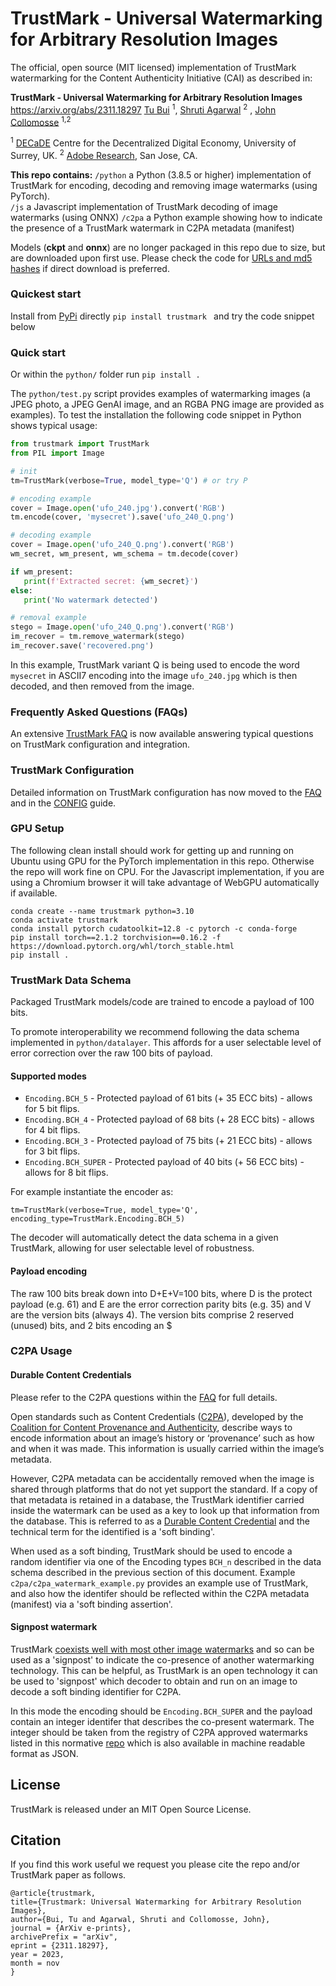 # TrustMark - Universal Watermarking for Arbitrary Resolution Images

The official, open source (MIT licensed) implementation of TrustMark watermarking  for the Content Authenticity Initiative (CAI) as described in:


**TrustMark - Universal Watermarking for Arbitrary Resolution Images**
https://arxiv.org/abs/2311.18297
[Tu Bui](https://www.surrey.ac.uk/people/tu-bui) <sup>1</sup>, [Shruti Agarwal](https://research.adobe.com/person/shruti-agarwal/)  <sup>2</sup> , [John Collomosse](https://www.collomosse.com)  <sup>1,2</sup>

<sup>1</sup> [DECaDE](https://decade.ac.uk/) Centre for the Decentralized Digital Economy, University of Surrey, UK.
<sup>2</sup> [Adobe Research](https://research.adobe.com/), San Jose, CA.

**This repo contains:**
`/python` a Python (3.8.5 or higher) implementation of TrustMark for encoding, decoding and removing image watermarks (using PyTorch).  
`/js` a Javascript implementation of TrustMark decoding of image watermarks (using ONNX)
`/c2pa` a Python example showing how to indicate the presence of a TrustMark watermark in C2PA metadata (manifest)

Models (**ckpt** and **onnx**) are no longer packaged in this repo due to size, but are downloaded upon first use.  Please check the code for [URLs and md5 hashes](https://github.com/adobe/trustmark/blob/4ef0dde4abd84d1c6873e7c5024482f849db2c73/python/trustmark/trustmark.py#L30) if direct download is preferred.
 
  
### Quickest start

Install from [PyPi](https://pypi.org/project/trustmark/) directly `pip install trustmark ` and try the code snippet below

### Quick start

Or within the `python/` folder run `pip install .` 

The `python/test.py` script provides examples of watermarking images (a JPEG photo, a JPEG GenAI image, and an RGBA PNG image are provided as examples).  To test the installation the following code snippet in Python shows typical usage:

```python
from trustmark import TrustMark
from PIL import Image

# init
tm=TrustMark(verbose=True, model_type='Q') # or try P

# encoding example
cover = Image.open('ufo_240.jpg').convert('RGB')
tm.encode(cover, 'mysecret').save('ufo_240_Q.png')

# decoding example
cover = Image.open('ufo_240_Q.png').convert('RGB')
wm_secret, wm_present, wm_schema = tm.decode(cover)

if wm_present:
   print(f'Extracted secret: {wm_secret}')
else:
   print('No watermark detected')

# removal example
stego = Image.open('ufo_240_Q.png').convert('RGB')
im_recover = tm.remove_watermark(stego)
im_recover.save('recovered.png')
```
In this example, TrustMark variant Q is being used to encode the word `mysecret` in ASCII7 encoding into the image `ufo_240.jpg` which is then decoded, and then removed from the image.

### Frequently Asked Questions (FAQs)

An extensive [TrustMark FAQ](https://github.com/adobe/trustmark/blob/main/FAQ.md) is now available answering typical questions on TrustMark configuration and integration.

### TrustMark Configuration

Detailed information on TrustMark configuration has now moved to the [FAQ](https://github.com/adobe/trustmark/blob/main/FAQ.md) and in the [CONFIG](https://github.com/adobe/trustmark/blob/main/CONFIG.md) guide.

### GPU Setup

The following clean install should work for getting up and running on Ubuntu using GPU for the PyTorch implementation in this repo.  Otherwise the repo will work fine  on CPU.  For the Javascript implementation, if you are using a Chromium browser it will take advantage of WebGPU automatically if available.
```
conda create --name trustmark python=3.10
conda activate trustmark
conda install pytorch cudatoolkit=12.8 -c pytorch -c conda-forge
pip install torch==2.1.2 torchvision==0.16.2 -f https://download.pytorch.org/whl/torch_stable.html
pip install .
```

### TrustMark Data Schema

Packaged TrustMark models/code are trained to encode a payload of 100 bits.

To promote interoperability we recommend following the data schema implemented in `python/datalayer`.  This affords for a user selectable level of error correction over the raw 100 bits of payload.

#### Supported modes

* `Encoding.BCH_5` - Protected payload of 61 bits (+ 35 ECC bits) - allows for 5 bit flips.
* `Encoding.BCH_4` - Protected payload of 68 bits (+ 28 ECC bits) - allows for 4 bit flips.
* `Encoding.BCH_3` - Protected payload of 75 bits (+ 21 ECC bits) - allows for 3 bit flips.
* `Encoding.BCH_SUPER` - Protected payload of 40 bits (+ 56 ECC bits) - allows for 8 bit flips.

For example instantiate the encoder as:
```
tm=TrustMark(verbose=True, model_type='Q', encoding_type=TrustMark.Encoding.BCH_5)
```

The decoder will automatically detect the data schema in a given TrustMark, allowing for user selectable level of robustness.

#### Payload encoding

The raw 100 bits break down into D+E+V=100 bits, where D is the protect payload (e.g. 61) and E are the error correction parity bits (e.g. 35) and V are the version bits (always 4). The version bits comprise 2 reserved (unused) bits, and 2 bits encoding an $
  
### C2PA Usage

####  Durable Content Credentials

Please refer to the C2PA questions within the [FAQ](https://github.com/adobe/trustmark/blob/main/FAQ.md) for full details.

Open standards such as Content Credentials ([C2PA](https://c2pa.org/)), developed by the [Coalition for Content Provenance and Authenticity](https://c2pa.org/), describe ways to encode information about an image’s history or ‘provenance’ such as how and when it was made. This information is usually carried within the image’s metadata.

However, C2PA metadata can be accidentally removed when the image is shared through platforms that do not yet support the standard. If a copy of that metadata is retained in a database, the TrustMark identifier carried inside the watermark can be used as a key to look up that information from the database. This is referred to as a [Durable Content Credential](https://contentauthenticity.org/blog/durable-content-credentials) and the technical term for the identified is a 'soft binding'.

When used as a soft binding, TrustMark should be used to encode a random identifier via one of the Encoding types `BCH_n` described in the data schema described in the previous section of this document.  Example `c2pa/c2pa_watermark_example.py` provides an example use of TrustMark, and also how the identifer should be reflected within the C2PA metadata (manifest) via a 'soft binding assertion'.

#### Signpost watermark
TrustMark [coexists well with most other image watermarks](https://arxiv.org/abs/2501.17356) and so can be used as a 'signpost' to indicate the co-presence of another watermarking technology.  This can be helpful, as TrustMark is an open technology it can be used to 'signpost' which decoder to obtain and run on an image to decode a soft binding identifier for C2PA.

In this mode the encoding should be `Encoding.BCH_SUPER` and the payload contain an integer identifer that describes the co-present watermark.  The integer should be taken from the registry of C2PA approved watermarks listed in this normative [repo](https://github.com/c2pa-org/softbinding-algorithms-list)  which is also available in machine readable format as JSON.

## License

TrustMark is released under an MIT Open Source License.

## Citation

If you find this work useful we request you please cite the repo and/or TrustMark paper as follows.

```
@article{trustmark,
title={Trustmark: Universal Watermarking for Arbitrary Resolution Images},
author={Bui, Tu and Agarwal, Shruti and Collomosse, John},
journal = {ArXiv e-prints},
archivePrefix = "arXiv",
eprint = {2311.18297},
year = 2023,
month = nov
}
```
